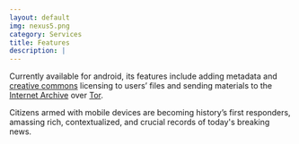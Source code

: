 ```yaml
---
layout: default
img: nexus5.png
category: Services
title: Features
description: |
---
```


Currently available for android, its features include adding metadata and <a href="http://creativecommons.org/"> creative commons</a> licensing to users’ files and sending materials to the <a href="http://archive.org">Internet Archive</a> over <a href="https://www.torproject.org/Tor">Tor</a>.

Citizens armed with mobile devices are becoming history’s first responders, amassing rich, contextualized, and crucial records of today's breaking news.

